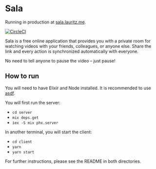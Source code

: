 # Sala

Running in production at [sala.lauritz.me](https://sala.lauritz.me/).

[![CircleCI](https://circleci.com/gh/lauritzsh/sala.svg?style=svg&circle-token=2a4f7eae79ce58ddc5765667b2b18bbf9b30bec6)](https://circleci.com/gh/lauritzsh/sala)

Sala is a free online application that provides you with a private room for
watching videos with your friends, colleagues, or anyone else. Share the link
and every action is synchronized automatically with everyone.

No need to tell anyone to pause the video – just pause!

## How to run

You will need to have Elixir and Node installed. It is recommended to use
[asdf](https://github.com/asdf-vm/asdf).

You will first run the server:

- `cd server`
- `mix deps.get`
- `iex -S mix phx.server`

In another terminal, you will start the client:

- `cd client`
- `yarn`
- `yarn start`

For further instructions, please see the README in both directories.
